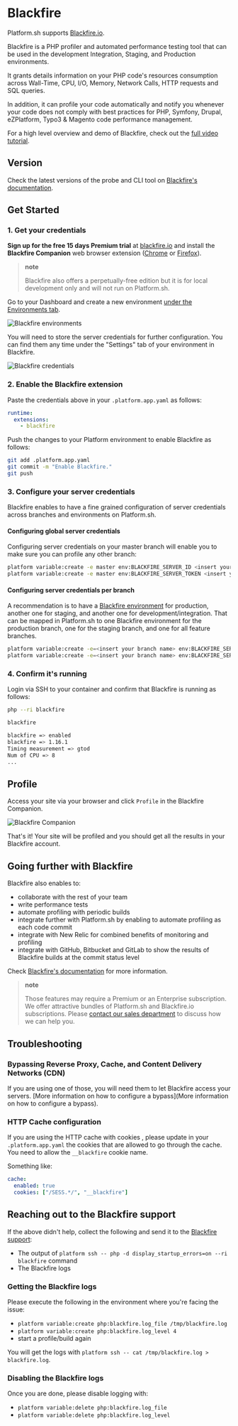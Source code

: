 # Blackfire

Platform.sh supports [Blackfire.io](https://blackfire.io/).

Blackfire is a PHP profiler and automated performance testing tool that can be used in the development Integration, Staging, and Production environments.

It grants details information on your PHP code's resources consumption across Wall-Time, CPU, I/O, Memory, Network Calls, HTTP requests and SQL queries.

In addition, it can profile your code automatically and notify you whenever your code does not comply with best practices for PHP, Symfony, Drupal, eZPlatform, Typo3 & Magento code performance management.

For a high level overview and demo of Blackfire, check out the [full video tutorial](https://www.youtube.com/watch?v=-5icUW9pUH8).

## Version

Check the latest versions of the probe and CLI tool on [Blackfire's documentation](https://blackfire.io/docs/up-and-running/upgrade#latest-versions).

## Get Started

### 1. Get your credentials

**Sign up for the free 15 days Premium trial** at [blackfire.io](https://blackfire.io/pricing) and install the **Blackfire Companion** web browser extension ([Chrome](https://chrome.google.com/webstore/detail/blackfire-companion/miefikpgahefdbcgoiicnmpbeeomffld) or [Firefox](https://addons.mozilla.org/firefox/addon/blackfire/)).

> **note**
>
> Blackfire also offers a perpetually-free edition but it is for local development only and will not run on Platform.sh.

Go to your Dashboard and create a new environment [under the Environments tab](https://blackfire.io/my/environments).

![Blackfire environments](/images/blackfire-environments.png)

You will need to store the server credentials for further configuration. You can find them any time under the "Settings" tab of your environment in Blackfire.

![Blackfire credentials](/images/blackfire-credentials.png)

### 2. Enable the Blackfire extension

Paste the credentials above in your `.platform.app.yaml` as follows:

```yaml
runtime:
  extensions:
    - blackfire
```

Push the changes to your Platform environment to enable Blackfire as follows:

```bash
git add .platform.app.yaml
git commit -m "Enable Blackfire."
git push
```

### 3. Configure your server credentials

Blackfire enables to have a fine grained configuration of server credentials across branches and environments on Platform.sh.

#### Configuring global server credentials

Configuring server credentials on your master branch will enable you to make sure you can profile any other branch:

```bash
platform variable:create -e master env:BLACKFIRE_SERVER_ID <insert your Server ID>
platform variable:create -e master env:BLACKFIRE_SERVER_TOKEN <insert your Server Token>
```

#### Configuring server credentials per branch

A recommendation is to have a [Blackfire environment](https://blackfire.io/docs/reference-guide/environments#documentation) for production, another one for staging, and another one for development/integration. That can be mapped in Platform.sh to one Blackfire environment for the production branch, one for the staging branch, and one for all feature branches.

```bash
platform variable:create -e=<insert your branch name> env:BLACKFIRE_SERVER_ID <insert your Server ID>
platform variable:create -e=<insert your branch name> env:BLACKFIRE_SERVER_TOKEN <insert your Server Token>
```

### 4. Confirm it's running

Login via SSH to your container and confirm that Blackfire is running as follows:

```bash
php --ri blackfire

blackfire

blackfire => enabled
blackfire => 1.16.1
Timing measurement => gtod
Num of CPU => 8
...
```

## Profile

Access your site via your browser and click `Profile` in the Blackfire Companion.

![Blackfire Companion](/images/blackfire-companion.png)

That's it! Your site will be profiled and you should get all the results in your Blackfire account.

## Going further with Blackfire

Blackfire also enables to:

- collaborate with the rest of your team
- write performance tests
- automate profiling with periodic builds
- integrate further with Platform.sh by enabling to automate profiling as each code commit
- integrate with New Relic for combined benefits of monitoring and profiling
- integrate with GitHub, Bitbucket and GitLab to show the results of Blackfire builds at the commit status level

Check [Blackfire's documentation](https://blackfire.io/docs/introduction) for more information.

> **note**
>
> Those features may require a Premium or an Enterprise subscription.
> We offer attractive bundles of Platform.sh and Blackfire.io subscriptions.
> Please [contact our sales department](https://platform.sh/contact/) to discuss how we can help you.

## Troubleshooting

### Bypassing Reverse Proxy, Cache, and Content Delivery Networks (CDN)

If you are using one of those, you will need them to let Blackfire access your servers.
[More information on how to configure a bypass](More information on how to configure a bypass).

### HTTP Cache configuration

If you are using the HTTP cache with cookies , please update in your `.platform.app.yaml` the cookies that are allowed to go through the cache. You need to allow the `__blackfire` cookie name.

Something like:

```yaml
cache:
  enabled: true
  cookies: ["/SESS.*/", "__blackfire"]
```

## Reaching out to the Blackfire support

If the above didn't help, collect the following and send it to the [Blackfire support](https://support.blackfire.io):

- The output of `platform ssh -- php -d display_startup_errors=on --ri blackfire` command
- The Blackfire logs

### Getting the Blackfire logs

Please execute the following in the environment where you're facing the issue:

- `platform variable:create php:blackfire.log_file /tmp/blackfire.log`
- `platform variable:create php:blackfire.log_level 4`
- start a profile/build again

You will get the logs with `platform ssh -- cat /tmp/blackfire.log > blackfire.log`.

### Disabling the Blackfire logs

Once you are done, please disable logging with:

- `platform variable:delete php:blackfire.log_file`
- `platform variable:delete php:blackfire.log_level`
